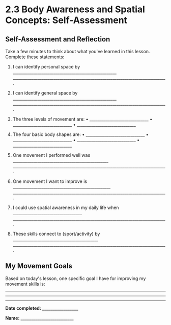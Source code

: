 # 2.3 Body Awareness and Spatial Concepts: Self-Assessment

## Self-Assessment and Reflection

Take a few minutes to think about what you've learned in this lesson. Complete these statements:

1. I can identify personal space by ___________________________________________________
   ___________________________________________________________________________.

2. I can identify general space by ___________________________________________________
   ___________________________________________________________________________.

3. The three levels of movement are:
   • _____________________________
   • _____________________________
   • _____________________________

4. The four basic body shapes are:
   • _____________________________
   • _____________________________
   • _____________________________
   • _____________________________

5. One movement I performed well was _______________________________________________
   ___________________________________________________________________________.

6. One movement I want to improve is ________________________________________________
   ___________________________________________________________________________.

7. I could use spatial awareness in my daily life when __________________________________
   ___________________________________________________________________________.

8. These skills connect to (sport/activity) by __________________________________________
   ___________________________________________________________________________.

## My Movement Goals

Based on today's lesson, one specific goal I have for improving my movement skills is:
___________________________________________________________________________
___________________________________________________________________________
___________________________________________________________________________

**Date completed: _________________**

**Name: _________________________**

